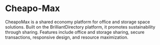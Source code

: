 # Cheapo-Max
CheapoMax is a shared economy platform for office and storage space solutions. Built on the BrilliantDirectory platform, it promotes sustainability through sharing. Features include office and storage sharing, secure transactions, responsive design, and resource maximization.
